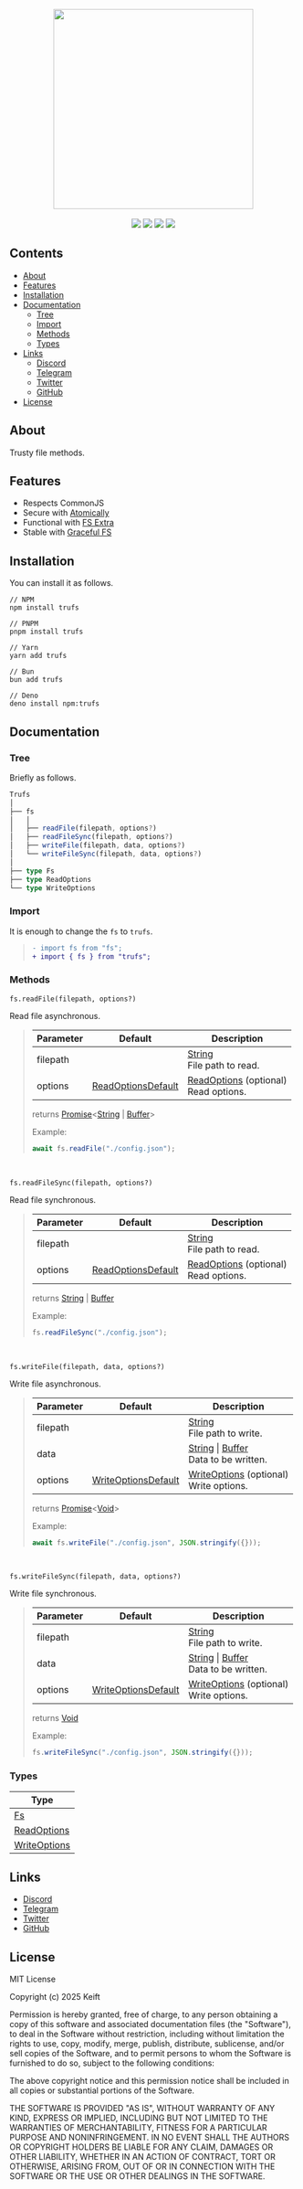 [String]: https://developer.mozilla.org/en-US/docs/Web/JavaScript/Reference/Global_Objects/String
[Number]: https://developer.mozilla.org/en-US/docs/Web/JavaScript/Reference/Global_Objects/Number
[Boolean]: https://developer.mozilla.org/en-US/docs/Web/JavaScript/Reference/Global_Objects/Boolean
[Date]: https://developer.mozilla.org/en-US/docs/Web/JavaScript/Reference/Global_Objects/Date
[Object]: https://developer.mozilla.org/en-US/docs/Web/JavaScript/Reference/Global_Objects/Object
[Array]: https://developer.mozilla.org/en-US/docs/Web/JavaScript/Reference/Global_Objects/Array
[Buffer]: https://developer.mozilla.org/en-US/docs/Web/JavaScript/Reference/Global_Objects/ArrayBuffer
[Function]: https://developer.mozilla.org/en-US/docs/Web/JavaScript/Reference/Global_Objects/Function
[Promise]: https://developer.mozilla.org/en-US/docs/Web/JavaScript/Reference/Global_Objects/Promise
[Void]: https://developer.mozilla.org/en-US/docs/Web/JavaScript/Reference/Global_Objects/Undefined
[ReadOptionsDefault]: https://github.com/fabiospampinato/atomically/blob/master/src/constants.ts#L15
[WriteOptionsDefault]: https://github.com/fabiospampinato/atomically/blob/master/src/constants.ts#L17
[Fs]: ./src/types/Fs.type.ts
[ReadOptions]: https://github.com/fabiospampinato/atomically/blob/master/src/types.ts#L16
[WriteOptions]: https://github.com/fabiospampinato/atomically/blob/master/src/types.ts#L22

<div align="center">
  <br/>
  <img src="https://i.ibb.co/JWCLvM2Q/unknown.png" width="350px"/>
  <br/>
  <br/>
  <img src="https://img.shields.io/npm/v/trufs?label=version&color=%23633BFF"/>
  <img src="https://img.shields.io/npm/l/trufs?label=license&color=%23633BFF"/>
  <img src="https://img.shields.io/npm/dt/trufs?label=downloads&color=%2300927F"/>
  <img src="https://img.shields.io/npm/unpacked-size/trufs?label=size&color=%2300927F"/>
</div>

## Contents

- [About](#about)
- [Features](#features)
- [Installation](#installation)
- [Documentation](#documentation)
  - [Tree](#tree)
  - [Import](#import)
  - [Methods](#methods)
  - [Types](#types)
- [Links](#links)
  - [Discord](https://discord.gg/keift)
  - [Telegram](https://t.me/keiftt)
  - [Twitter](https://x.com/keiftttt)
  - [GitHub](https://github.com/keift)
- [License](#license)

## About

Trusty file methods.

## Features

- Respects CommonJS
- Secure with [Atomically](https://github.com/fabiospampinato/atomically)
- Functional with [FS Extra](https://github.com/jprichardson/node-fs-extra)
- Stable with [Graceful FS](https://github.com/isaacs/node-graceful-fs)

## Installation

You can install it as follows.

```shell
// NPM
npm install trufs

// PNPM
pnpm install trufs

// Yarn
yarn add trufs

// Bun
bun add trufs

// Deno
deno install npm:trufs
```

## Documentation

### Tree

Briefly as follows.

```typescript
Trufs
│
├── fs
│   │
│   ├── readFile(filepath, options?)
│   ├── readFileSync(filepath, options?)
│   ├── writeFile(filepath, data, options?)
│   └── writeFileSync(filepath, data, options?)
│
├── type Fs
├── type ReadOptions
└── type WriteOptions
```

### Import

It is enough to change the `fs` to `trufs`.

> ```diff
> - import fs from "fs";
> + import { fs } from "trufs";
> ```

### Methods

`fs.readFile(filepath, options?)`

Read file asynchronous.

> | Parameter | Default              | Description                                |
> | --------- | -------------------- | ------------------------------------------ |
> | filepath  |                      | [String]<br/>File path to read.            |
> | options   | [ReadOptionsDefault] | [ReadOptions] (optional)<br/>Read options. |
>
> returns [Promise]<[String] | [Buffer]>
>
> Example:
>
> ```typescript
> await fs.readFile("./config.json");
> ```

<br/>

`fs.readFileSync(filepath, options?)`

Read file synchronous.

> | Parameter | Default              | Description                                |
> | --------- | -------------------- | ------------------------------------------ |
> | filepath  |                      | [String]<br/>File path to read.            |
> | options   | [ReadOptionsDefault] | [ReadOptions] (optional)<br/>Read options. |
>
> returns [String] | [Buffer]
>
> Example:
>
> ```typescript
> fs.readFileSync("./config.json");
> ```

<br/>

`fs.writeFile(filepath, data, options?)`

Write file asynchronous.

> | Parameter | Default               | Description                                  |
> | --------- | --------------------- | -------------------------------------------- |
> | filepath  |                       | [String]<br/>File path to write.             |
> | data      |                       | [String] \| [Buffer]<br/>Data to be written. |
> | options   | [WriteOptionsDefault] | [WriteOptions] (optional)<br/>Write options. |
>
> returns [Promise]<[Void]>
>
> Example:
>
> ```typescript
> await fs.writeFile("./config.json", JSON.stringify({}));
> ```

<br/>

`fs.writeFileSync(filepath, data, options?)`

Write file synchronous.

> | Parameter | Default               | Description                                  |
> | --------- | --------------------- | -------------------------------------------- |
> | filepath  |                       | [String]<br/>File path to write.             |
> | data      |                       | [String] \| [Buffer]<br/>Data to be written. |
> | options   | [WriteOptionsDefault] | [WriteOptions] (optional)<br/>Write options. |
>
> returns [Void]
>
> Example:
>
> ```typescript
> fs.writeFileSync("./config.json", JSON.stringify({}));
> ```

### Types

| Type           |
| -------------- |
| [Fs]           |
| [ReadOptions]  |
| [WriteOptions] |

## Links

- [Discord](https://discord.gg/keift)
- [Telegram](https://t.me/keiftt)
- [Twitter](https://x.com/keiftttt)
- [GitHub](https://github.com/keift)

## License

MIT License

Copyright (c) 2025 Keift

Permission is hereby granted, free of charge, to any person obtaining a copy of this software and associated documentation files (the "Software"), to deal in the Software without restriction, including without limitation the rights to use, copy, modify, merge, publish, distribute, sublicense, and/or sell copies of the Software, and to permit persons to whom the Software is furnished to do so, subject to the following conditions:

The above copyright notice and this permission notice shall be included in all copies or substantial portions of the Software.

THE SOFTWARE IS PROVIDED "AS IS", WITHOUT WARRANTY OF ANY KIND, EXPRESS OR IMPLIED, INCLUDING BUT NOT LIMITED TO THE WARRANTIES OF MERCHANTABILITY, FITNESS FOR A PARTICULAR PURPOSE AND NONINFRINGEMENT. IN NO EVENT SHALL THE AUTHORS OR COPYRIGHT HOLDERS BE LIABLE FOR ANY CLAIM, DAMAGES OR OTHER LIABILITY, WHETHER IN AN ACTION OF CONTRACT, TORT OR OTHERWISE, ARISING FROM, OUT OF OR IN CONNECTION WITH THE SOFTWARE OR THE USE OR OTHER DEALINGS IN THE SOFTWARE.
